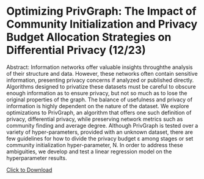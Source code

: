 # Optimizing PrivGraph: The Impact of Community Initialization and Privacy Budget Allocation Strategies on Differential Privacy (12/23)

Abstract: 
Information networks offer valuable insights throughthe analysis of their structure and data. However, these networks often contain sensitive information, presenting privacy concerns if analyzed or published directly. Algorithms designed to privatize these datasets must be careful to obscure enough information as to ensure privacy, but not so much as to lose the original properties of the graph. The balance of usefulness and privacy of information is highly dependent on the nature of the dataset. We explore optimizations to PrivGraph, an algorithm that offers one such definition of privacy, differential privacy, while preserving network metrics such as community finding and average degree. Although PrivGraph is tested over a variety of hyper-parameters, provided with an unknown dataset, there are few guidelines for how to divide the privacy budget ε among stages or set community initialization hyper-parameter, N. In order to address these ambiguities, we develop and test a linear regression model on the hyperparameter results.

[Click to Download](files/optimizing_privgraph.pdf)